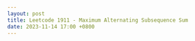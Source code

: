 ```yaml
---
layout: post
title: Leetcode 1911 - Maximum Alternating Subsequence Sum
date: 2023-11-14 17:00 +0800
---
```

